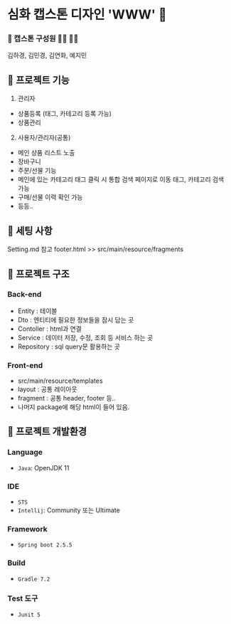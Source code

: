 # 심화 캡스톤 디자인 'WWW' 👋

### 🌠 캡스톤 구성원 🙇‍♀ 🙇‍♂  
김하경, 김민경, 김연화, 예지민

## 🌠 프로젝트 기능  
1. 관리자
- 상품등록 (태그, 카테고리 등록 가능)
- 상품관리

2. 사용자/관리자(공통)
- 메인 상품 리스트 노출
- 장바구니
- 주문/선물 기능
- 메인에 있는 카테고리 <a>태그 클릭 시 통합 검색 페이지로 이동
  태그, 카테고리 검색 가능
- 구매/선물 이력 확인 가능
- 등등..

## 🌠 세팅 사항  
Setting.md 참고
footer.html >> src/main/resource/fragments 

## 🌠 프로젝트 구조

### Back-end
- Entity : 테이블
- Dto : 엔티티에 필요한 정보들을 잠시 담는 곳
- Contoller : html과 연결 
- Service : 데이터 저장, 수정, 조회 등 서비스 하는 곳
- Repository : sql query문 활용하는 곳

### Front-end
- src/main/resource/templates
- layout : 공통 레이아웃
- fragment : 공통 header, footer 등.. 
- 나머지 package에 해당 html이 들어 있음.


## 🧶 프로젝트 개발환경  
### Language
- `Java`: OpenJDK 11

### IDE
- `STS`
- `Intellij`: Community 또는 Ultimate

### Framework 
- `Spring boot 2.5.5`

### Build
- `Gradle 7.2`

### Test 도구
- `Junit 5`
